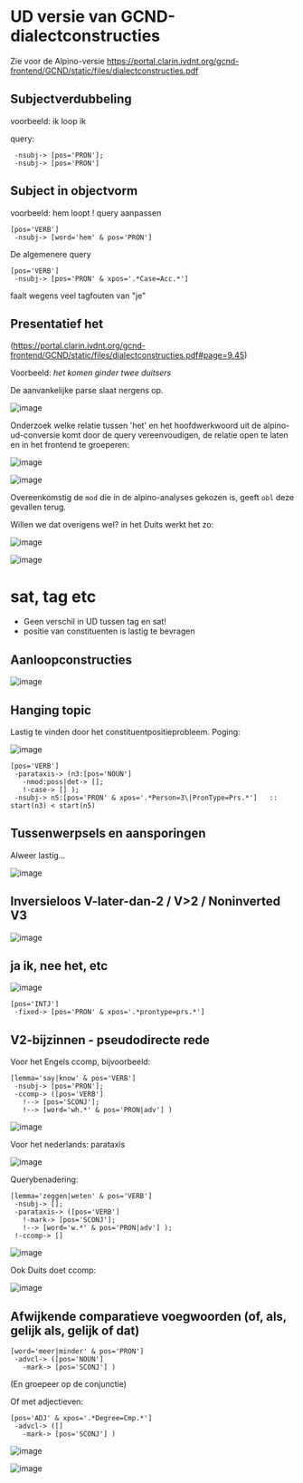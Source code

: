 # UD versie van GCND-dialectconstructies

Zie voor de Alpino-versie https://portal.clarin.ivdnt.org/gcnd-frontend/GCND/static/files/dialectconstructies.pdf 

## Subjectverdubbeling

voorbeeld: ik loop ik


query: 

```[pos='VERB']
 -nsubj-> [pos='PRON'];
 -nsubj-> [pos='PRON']  
```

## Subject in objectvorm

voorbeeld: hem loopt
! query aanpassen 

```
[pos='VERB']
 -nsubj-> [word='hem' & pos='PRON']  
```


De algemenere query 

```
[pos='VERB']
 -nsubj-> [pos='PRON' & xpos='.*Case=Acc.*']  
```

faalt wegens veel tagfouten van "je"

## Presentatief het

(https://portal.clarin.ivdnt.org/gcnd-frontend/GCND/static/files/dialectconstructies.pdf#page=9.45)

Voorbeeld: _het komen ginder twee duitsers_

De aanvankelijke parse slaat nergens op. 

![image](https://github.com/user-attachments/assets/e5cf52ee-8d0b-4cc2-82cc-c88e4d0055dd)


Onderzoek welke relatie tussen 'het' en het hoofdwerkwoord uit de alpino-ud-conversie komt door de query vereenvoudigen, de relatie open te laten en in het frontend te groeperen:

![image](https://github.com/user-attachments/assets/e1517729-7780-46c3-8dd4-d30c4039dcd3)

![image](https://github.com/user-attachments/assets/2aa27f17-85f1-4cb2-9afb-1205d67d34c2)

Overeenkomstig de `mod` die in de alpino-analyses gekozen is, geeft `obl` deze gevallen terug. 

Willen we dat overigens wel? in het Duits werkt het zo:

![image](https://github.com/user-attachments/assets/4d7e39bc-705b-47bb-8a20-eb38775828c5)



![image](https://github.com/user-attachments/assets/61ee5aa4-97c2-474a-ab5b-2fd869fe3230)

# sat, tag etc

- Geen verschil in UD tussen tag en sat!
- positie van constituenten is lastig te bevragen
   
## Aanloopconstructies

![image](https://github.com/user-attachments/assets/cb48f681-1194-4c08-acb0-162d531c13e4)

## Hanging topic

Lastig te vinden door het constituentpositieprobleem.
Poging:

![image](https://github.com/user-attachments/assets/cecd44f3-d190-48d8-9584-f11264528b0d)

```
[pos='VERB']
 -parataxis-> (n3:[pos='NOUN']
   -nmod:poss|det-> [];
   !-case-> [] );
 -nsubj-> n5:[pos='PRON' & xpos='.*Person=3\|PronType=Prs.*']   :: start(n3) < start(n5)
```

## Tussenwerpsels en aansporingen 

Alweer lastig...

![image](https://github.com/user-attachments/assets/6eccba2b-206f-485c-a125-af1a8b877463)

## Inversieloos V-later-dan-2 / V>2 / Noninverted V3

![image](https://github.com/user-attachments/assets/16be44ef-d3c5-4b22-a32b-697db04a9685)

## ja ik, nee het, etc

![image](https://github.com/user-attachments/assets/a25a0f39-0037-463a-9cb3-5f2f57ec18ac)

```
[pos='INTJ']
 -fixed-> [pos='PRON' & xpos='.*prontype=prs.*']  
```
## V2-bijzinnen - pseudodirecte rede

Voor het Engels ccomp, bijvoorbeeld:
```
[lemma='say|know' & pos='VERB']
 -nsubj-> [pos='PRON'];
 -ccomp-> ([pos='VERB']
   !--> [pos='SCONJ'];
   !--> [word='wh.*' & pos='PRON|adv'] )  
```
![image](https://github.com/user-attachments/assets/b17d9672-dfa7-4fdc-8e49-ed6470be3c4e)

Voor het nederlands: parataxis

![image](https://github.com/user-attachments/assets/4051e296-3fcf-4f92-ba61-19817594e1ef)

Querybenadering:
```
[lemma='zeggen|weten' & pos='VERB']
 -nsubj-> [];
 -parataxis-> ([pos='VERB']
   !-mark-> [pos='SCONJ'];
   !--> [word='w.*' & pos='PRON|adv'] );
 !-ccomp-> []  
```
![image](https://github.com/user-attachments/assets/7faa8e2b-0c32-4f65-888a-b60bfc108531)


Ook Duits doet ccomp:

![image](https://github.com/user-attachments/assets/fac97e56-5669-41ca-9743-319f5cccf064)

## Afwijkende comparatieve voegwoorden (of, als, gelijk als, gelijk of dat)
```
[word='meer|minder' & pos='PRON']
 -advcl-> ([pos='NOUN']
   -mark-> [pos='SCONJ'] )  
```
(En groepeer op de conjunctie)

Of met adjectieven:

```
[pos='ADJ' & xpos='.*Degree=Cmp.*']
 -advcl-> ([]
   -mark-> [pos='SCONJ'] )  
```
![image](https://github.com/user-attachments/assets/87a2de95-dd96-46f7-bec7-37d0374e310e)


![image](https://github.com/user-attachments/assets/f8d2a4ad-ce62-4bd2-ae9d-b3a576fec900)

